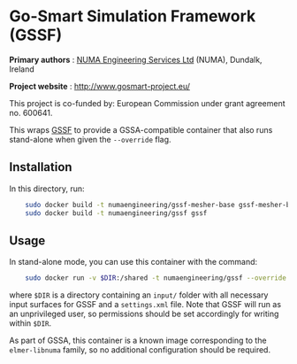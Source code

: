 Go-Smart Simulation Framework (GSSF)
====================================

**Primary authors** : [NUMA Engineering Services Ltd](http://www.numa.ie) (NUMA), Dundalk, Ireland

**Project website** : http://www.gosmart-project.eu/

This project is co-funded by: European Commission under grant agreement no. 600641.

This wraps [GSSF](https://github.com/go-smart/gssf) to provide a GSSA-compatible container that also
runs stand-alone when given the `--override` flag.

Installation
------------

In this directory, run:

```sh
    sudo docker build -t numaengineering/gssf-mesher-base gssf-mesher-base
    sudo docker build -t numaengineering/gssf gssf
```

Usage
-----

In stand-alone mode, you can use this container with the command:

```sh
    sudo docker run -v $DIR:/shared -t numaengineering/gssf --override
```

where `$DIR` is a directory containing an `input/` folder with all necessary input surfaces for
GSSF and a `settings.xml` file. Note that GSSF will run as an unprivileged user, so permissions
should be set accordingly for writing within `$DIR`.

As part of GSSA, this container is a known image corresponding to the `elmer-libnuma` family,
so no additional configuration should be required.
